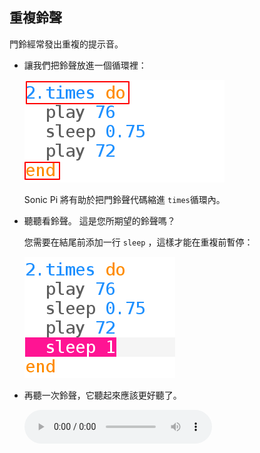 ## 重複鈴聲

門鈴經常發出重複的提示音。

+ 讓我們把鈴聲放進一個循環裡：
    
    ![截圖](images/tune-times.png)
    
    Sonic Pi 將有助於把門鈴聲代碼縮進 `times`循環內。

+ 聽聽看鈴聲。 這是您所期望的鈴聲嗎？
    
    您需要在結尾前添加一行 `sleep` ，這樣才能在重複前暫停：
    
    ![截圖](images/tune-sleep2.png)

+ 再聽一次鈴聲，它聽起來應該更好聽了。
    
    <div id="audio-preview" class="pdf-hidden">
      <audio controls preload> <source src="resources/doorbell-2.mp3" type="audio/mpeg"> 您的瀏覽器不支援 <code>audio</code>。 </audio>
    </div>